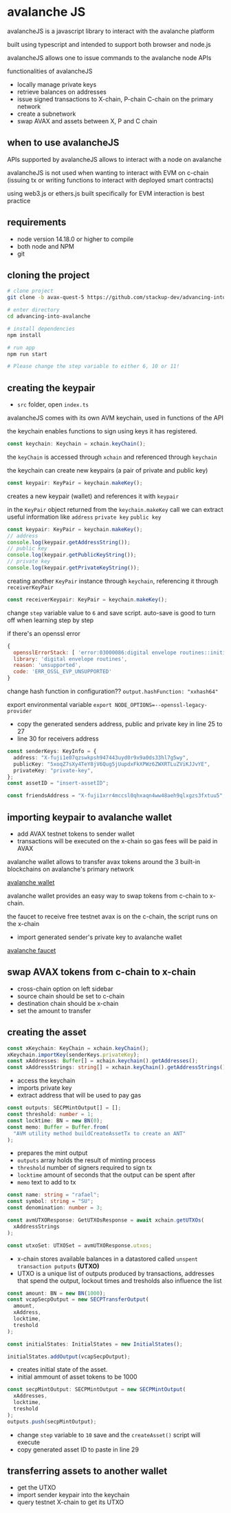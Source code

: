 # avalanche JS

avalancheJS is a javascript library to interact with the avalanche platform

built using typescript and intended to support both browser and node.js

avalancheJS allows one to issue commands to the avalanche node APIs

functionalities of avalancheJS

- locally manage private keys
- retrieve balances on addresses
- issue signed transactions to X-chain, P-chain C-chain on the primary network
- create a subnetwork
- swap AVAX and assets between X, P and C chain

## when to use avalancheJS

APIs supported by avalancheJS allows to interact with a node on avalanche

avalancheJS is not used when wanting to interact with EVM on c-chain (issuing tx or writing functions to interact with deployed smart contracts)

using web3.js or ethers.js built specifically for EVM interaction is best practice

## requirements

- node version 14.18.0 or higher to compile
- both node and NPM
- git

## cloning the project

```sh
# clone project
git clone -b avax-quest-5 https://github.com/stackup-dev/advancing-into-avalanche.git

# enter directory
cd advancing-into-avalanche

# install dependencies
npm install

# run app
npm run start

# Please change the step variable to either 6, 10 or 11!
```

## creating the keypair

- `src` folder, open `index.ts`

avalancheJS comes with its own AVM keychain, used in functions of the API

the keychain enables functions to sign using keys it has registered.

```ts
const keychain: Keychain = xchain.keyChain();
```

the `keyChain` is accessed through `xchain` and referenced through `keychain`

the keychain can create new keypairs (a pair of private and public key)

```ts
const keypair: KeyPair = keychain.makeKey();
```

creates a new keypair (wallet) and references it with `keypair`

in the `KeyPair` object returned from the `keychain.makeKey` call we can extract useful information like `address` `private key` `public key`

```ts
const keypair: KeyPair = keychain.makeKey();
// address
console.log(keypair.getAddressString());
// public key
console.log(keypair.getPublicKeyString());
// private key
console.log(keypair.getPrivateKeyString());
```

creating another `KeyPair` instance through `keychain`, referencing it through `receiverKeyPair`

```ts
const receiverKeypair: KeyPair = keychain.makeKey();
```

change `step` variable value to `6` and save script. auto-save is good to turn off when learning step by step

if there's an openssl error

```js
{
  opensslErrorStack: [ 'error:03000086:digital envelope routines::initialization error' ],
  library: 'digital envelope routines',
  reason: 'unsupported',
  code: 'ERR_OSSL_EVP_UNSUPPORTED'
}
```

change hash function in configuration??
`output.hashFunction: "xxhash64"`

export environmental variable
`export NODE_OPTIONS=--openssl-legacy-provider`

- copy the generated senders address, public and private key in line 25 to 27
- line 30 for receivers address

```ts
const senderKeys: KeyInfo = {
  address: "X-fuji1e07qzswkpsh947443uyd0r9x9a0ds33hl7g5wy",
  publicKey: "5xoqZ7sXy4TeY8jV6Qug5jUupdxFkXPWz6ZWXRTLuZViKJJvYE",
  privateKey: "private-key",
};
const assetID = "insert-assetID";

const friendsAddress = "X-fuji1xrr4mccsl0qhxaqn4ww48aeh9qlxgzs3fxtuu5";
```

## importing keypair to avalanche wallet

- add AVAX testnet tokens to sender wallet
- transactions will be executed on the x-chain so gas fees will be paid in AVAX

avalanche wallet allows to transfer avax tokens around the 3 built-in blockchains on avalanche's primary network

[avalanche wallet](https://wallet.avax.network/)

avalanche wallet provides an easy way to swap tokens from c-chain to x-chain.

the faucet to receive free testnet avax is on the c-chain, the script runs on the x-chain

- import generated sender's private key to avalanche wallet

[avalanche faucet](https://faucet.avax.network/)

## swap AVAX tokens from c-chain to x-chain

- cross-chain option on left sidebar
- source chain should be set to c-chain
- destination chain should be x-chain
- set the amount to transfer

## creating the asset

```ts
const xKeychain: KeyChain = xchain.keyChain();
xKeychain.importKey(senderKeys.privateKey);
const xAddresses: Buffer[] = xchain.keychain().getAddresses();
const xAddressStrings: string[] = xchain.keyChain().getAddressStrings();
```

- access the keychain
- imports private key
- extract address that will be used to pay gas

```ts
const outputs: SECPMintOutput[] = [];
const threshold: number = 1;
const locktime: BN = new BN(0);
const memo: Buffer = Buffer.from(
  "AVM utility method buildCreateAssetTx to create an ANT"
);
```

- prepares the mint output
- `outputs` array holds the result of minting process
- `threshold` number of signers required to sign tx
- `locktime` amount of seconds that the output can be spent after
- `memo` text to add to tx

```ts
const name: string = "rafael";
const symbol: string = "SU";
const denomination: number = 3;
```

```ts
const avmUTXOResponse: GetUTXOsResponse = await xchain.getUTXOs(
  xAddressStrings
);

const utxoSet: UTXOSet = avmUTXOResponse.utxos;
```

- x-chain stores available balances in a datastored called `unspent transaction putputs` **(UTXO)**
- UTXO is a unique list of outputs produced by transactions, addresses that spend the output, lockout times and tresholds also influence the list

```ts
const amount: BN = new BN(1000);
const vcapSecpOutput = new SECPTransferOutput(
  amount,
  xAddress,
  locktime,
  treshold
);

const initialStates: InitialStates = new InitialStates();

initialStates.addOutput(vcapSecpOutput);
```

- creates initial state of the asset.
- initial ammount of asset tokens to be 1000

```ts
const secpMintOutput: SECPMintOutput = new SECPMintOutput(
  xAddresses,
  locktime,
  treshold
);
outputs.push(secpMintOutput);
```

- change `step` variable to `10` save and the `createAsset()` script will execute
- copy generated asset ID to paste in line 29

## transferring assets to another wallet

- get the UTXO
- import sender keypair into the keychain
- query testnet X-chain to get its UTXO
